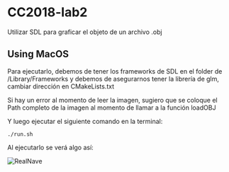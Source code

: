 # CC2018-lab2
Utilizar SDL para graficar el objeto de un archivo .obj
## Using MacOS
Para ejecutarlo, debemos de tener los frameworks de SDL en el folder de /Library/Frameworks
y debemos de asegurarnos tener la librería de glm, cambiar dirección en CMakeLists.txt

Si hay un error al momento de leer la imagen, sugiero que se coloque el Path completo de la 
imagen al momento de llamar a la función loadOBJ

Y luego ejecutar el siguiente comando en la terminal:
```shell
./run.sh
```

Al ejecutarlo se verá algo así:


![RealNave](https://github.com/estebandonis/SR1-GraficaPorComputadoras/assets/77749546/f4472834-a7bf-4b7b-96f5-6e895c17c550)

